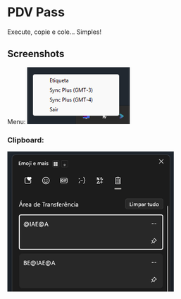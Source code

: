 
# PDV Pass

Execute, copie e cole... Simples!


## Screenshots 
Menu: 
![Menu](https://github.com/CapsXY/pdvfastpassword/blob/main/screenshots/01%20-%20System.png?raw=true)

### Clipboard:
![Clipboard](https://github.com/CapsXY/pdvfastpassword/blob/main/screenshots/02%20-%20Clipboard.png?raw=true)
